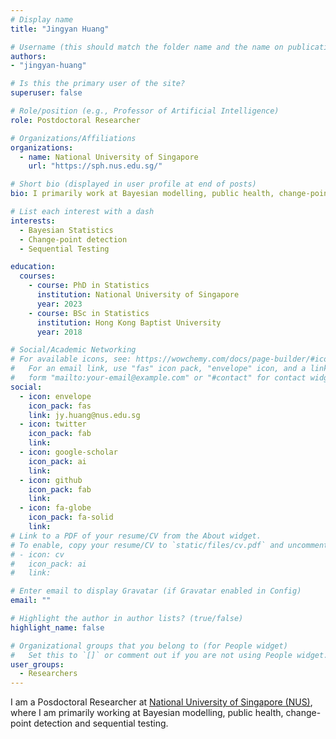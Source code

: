 ```yaml
---
# Display name
title: "Jingyan Huang"

# Username (this should match the folder name and the name on publications)
authors:
- "jingyan-huang"

# Is this the primary user of the site?
superuser: false

# Role/position (e.g., Professor of Artificial Intelligence)
role: Postdoctoral Researcher

# Organizations/Affiliations
organizations:
  - name: National University of Singapore
    url: "https://sph.nus.edu.sg/"

# Short bio (displayed in user profile at end of posts)
bio: I primarily work at Bayesian modelling, public health, change-point detection and sequential testing. 

# List each interest with a dash
interests:
  - Bayesian Statistics
  - Change-point detection
  - Sequential Testing

education:
  courses:
    - course: PhD in Statistics
      institution: National University of Singapore
      year: 2023
    - course: BSc in Statistics 
      institution: Hong Kong Baptist University
      year: 2018

# Social/Academic Networking
# For available icons, see: https://wowchemy.com/docs/page-builder/#icons
#   For an email link, use "fas" icon pack, "envelope" icon, and a link in the
#   form "mailto:your-email@example.com" or "#contact" for contact widget.
social:
  - icon: envelope
    icon_pack: fas
    link: jy.huang@nus.edu.sg
  - icon: twitter
    icon_pack: fab
    link: 
  - icon: google-scholar
    icon_pack: ai
    link: 
  - icon: github
    icon_pack: fab
    link: 
  - icon: fa-globe
    icon_pack: fa-solid
    link: 
# Link to a PDF of your resume/CV from the About widget.
# To enable, copy your resume/CV to `static/files/cv.pdf` and uncomment the lines below.
# - icon: cv
#   icon_pack: ai
#   link: 

# Enter email to display Gravatar (if Gravatar enabled in Config)
email: ""

# Highlight the author in author lists? (true/false)
highlight_name: false

# Organizational groups that you belong to (for People widget)
#   Set this to `[]` or comment out if you are not using People widget.
user_groups:
  - Researchers
---
```


I am a Posdoctoral Researcher at [National University of Singapore (NUS)](https://sph.nus.edu.sg/), where I am primarily working at Bayesian modelling, public health, change-point detection and sequential testing. 
